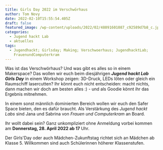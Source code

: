 ```yaml
---
title: Girls Day 2022 im Verschwörhaus
author: Tom Novy
date: 2022-02-10T15:55:54.405Z
draft: false
featured_image: /wp-content/uploads/2022/02/48091601087_c92589d7b8_c.jpg
categories:
  - Jugend hackt Lab
  - aktuelles
tags:
  - Jugendhackt; Girlsday; Making; Verschwoerhaus; JugendhacktLab;
    FrauenundComputerkram
---
```

Was ist das Verschwörhaus? Und was gibt es alles so in einem Makerspace? Das wollen wir euch beim diesjährigen ***Jugend hackt Lab Girls Day*** in einem Workshop zeigen: 3D-Druck, LEDs löten oder gleich ein Raumschiff lasercutten? Ihr könnt euch nicht entscheiden: macht nichts, dann machen wir doch am besten alles :) - und als Goodie könnt ihr das Ergebnis mitnehmen. 

In einem sonst männlich dominierten Bereich wollen wir euch den Safer Space bieten, den es dafür braucht. Als Verstärkung des *Jugend hackt Labs* sind Jana und Sabrina von *Frauen und Computerkram* an Board. 

Ihr wollt dabei sein? Ganz unkompliziert ohne Anmeldung vorbei kommen am **Donnerstag, 28. April 2022 ab 17** Uhr. 

Der Girls'Day oder auch Mädchen-Zukunftstag richtet sich an Mädchen ab Klasse 5. Willkommen sind auch Schülerinnen höherer Klassenstufen.